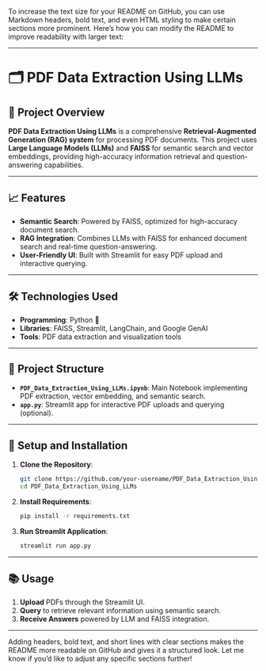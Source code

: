 To increase the text size for your README on GitHub, you can use Markdown headers, bold text, and even HTML styling to make certain sections more prominent. Here’s how you can modify the README to improve readability with larger text:

---

# 🗂️ **PDF Data Extraction Using LLMs**

## 🚀 Project Overview

**PDF Data Extraction Using LLMs** is a comprehensive **Retrieval-Augmented Generation (RAG) system** for processing PDF documents. This project uses **Large Language Models (LLMs)** and **FAISS** for semantic search and vector embeddings, providing high-accuracy information retrieval and question-answering capabilities.

---

## 📈 **Features**

- **Semantic Search**: Powered by FAISS, optimized for high-accuracy document search.
- **RAG Integration**: Combines LLMs with FAISS for enhanced document search and real-time question-answering.
- **User-Friendly UI**: Built with Streamlit for easy PDF upload and interactive querying.

---

## 🛠️ **Technologies Used**

- **Programming**: Python 🐍
- **Libraries**: FAISS, Streamlit, LangChain, and Google GenAI
- **Tools**: PDF data extraction and visualization tools

---

## 📂 **Project Structure**

- **`PDF_Data_Extraction_Using_LLMs.ipynb`**: Main Notebook implementing PDF extraction, vector embedding, and semantic search.
- **`app.py`**: Streamlit app for interactive PDF uploads and querying (optional).

---

## 🔧 **Setup and Installation**

1. **Clone the Repository**:
   ```bash
   git clone https://github.com/your-username/PDF_Data_Extraction_Using_LLMs.git
   cd PDF_Data_Extraction_Using_LLMs
   ```

2. **Install Requirements**:
   ```bash
   pip install -r requirements.txt
   ```

3. **Run Streamlit Application**:
   ```bash
   streamlit run app.py
   ```

---

## 📚 **Usage**

1. **Upload** PDFs through the Streamlit UI.
2. **Query** to retrieve relevant information using semantic search.
3. **Receive Answers** powered by LLM and FAISS integration.

---

Adding headers, bold text, and short lines with clear sections makes the README more readable on GitHub and gives it a structured look. Let me know if you’d like to adjust any specific sections further!
